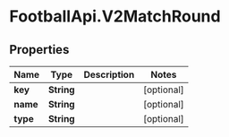 # FootballApi.V2MatchRound

## Properties
Name | Type | Description | Notes
------------ | ------------- | ------------- | -------------
**key** | **String** |  | [optional] 
**name** | **String** |  | [optional] 
**type** | **String** |  | [optional] 
